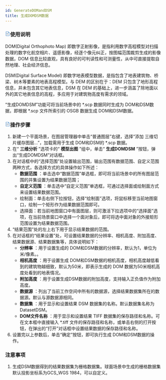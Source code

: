 ```yaml
---
id: GenerateDOMandDSM
title: 生成DOMDSM数据  
---  
```

### ![](../../img/read.gif)使用说明

DOM(Digital Orthophoto Map)
即数字正射影像，是指利用数字高程模型对扫描处理的数字化航空相片、遥感影像，经逐个像元纠正，按图幅范围裁剪生成的影像数据，DOM
信息比较直观，具有良好的可判读性和可测量性，从中可直接提取自然地理、社会经济信息。

DSM(Digital Surface Model) 即数字地表模型数据，是指包含了地表建筑物、桥梁、树木等要素的地表高程模型。与 DEM
的区别在于：DEM 只包含了地形高程信息，并未包含其它地表信息，DSM 在 DEM
的基础上，进一步涵盖了除地面以外的其它地表信息的高程，多应用于对建筑物高度有需求的领域。

“生成DOMDSM”功能可将当前场景中的 *.scp 数据同时生成为 DOM和DSM数据，即根据 *.scp 文件所索引的 OSGB 数据生成
DOM和DSM数据。

### ![](../../img/read.gif)操作步骤

  1. 新建一个平面场景，在图层管理器中单击“普通图层”右键，选择“添加 三维切片缓存图层...”，加载需用于生成 DOM和DSM的 *.scp 数据。
  2. 在“ **三维分析** ”选项卡的“ **模型出图** ”组中，单击“ **生成DOMDSM** ”按钮，弹出“生成DOMDSM”对话框。
  3. 在对话框中的“选择范围”处设置输出范围，输出范围有数据范围、自定义范围两种方式，各选择方式的具体操作如下所述： 
      * **数据范围** ：单击选中“数据范围”单选框，即可将当前场景中的所有图层范围的并集设置为结果数据范围；
      * **自定义范围** ：单击选中“自定义范围”单选框，可通过选择面或绘制面方式来设置结果数据范围。 
      * 绘制面：单击右侧下拉按钮，选择“绘制面”选项，将鼠标移至当前地图窗口，绘制一个矩形作为结果数据范围即可。
      * 选择面：若当前地图窗口中有面图层，则可激活下拉选项中的“选择面”选项，在当前场景窗口中选择一个面对象后，即可将选中面对象的外接矩形范围设置为结果数据范围。
  4. “结果范围”处的左上右下用于显示结果数据的范围。
  5. 在对话框的“结果设置”处，可设置结果数据的分辨率、相机高度、附加高度、结果数据源、结果数据集等，具体说明如下： 
      * **分辨率** ：用于设置生成的 DOM和DSM数据的分辨率，默认为1，单位为米/像素。。
      * **相机高度** ：用于设置生成 DOM和DSM数据的相机高度，相机高度越低看到的建筑物越细致，默认为50米，即表示生成的 DOM 数据为50米相机高度处看到的地表情况。
      * **附加高度** ：用于设置生成DSM数据的附加高度，支持输入正负值作为附加高度。
      * **数据源** ：列出了当前工作空间中所有的数据源，选择结果数据集所在的数据源。默认与源数据源相同。
      * **数据集** ：用于显示和设置结果 DSM 数据集的名称。默认数据集名称为DatasetDSM。
      * **DOM文件名称** ：用于显示和设置结果 TIFF 数据集的保存路径和名称。可在文本框中直接输入 *.tiff 文件的保存路径和名称，或单击右侧的打开按钮，在弹出的“打开”对话框中设置结果数据的保存路径和名称。
  6. 设置完以上参数后，单击“确定”按钮，即可执行生成 DOM和DSM数据的操作。

### 注意事项

  1. 生成DSM数据得到的结果数据集为栅格数据集。球面场景中生成的栅格数据集默认投影坐标系为GCS_WGS 1984，可以自定义。





